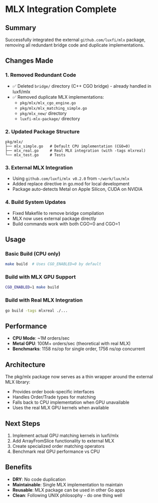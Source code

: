 # MLX Integration Complete

## Summary

Successfully integrated the external `github.com/luxfi/mlx` package, removing all redundant bridge code and duplicate implementations.

## Changes Made

### 1. Removed Redundant Code
- ✅ Deleted `bridge/` directory (C++ CGO bridge) - already handled in luxfi/mlx
- ✅ Removed duplicate MLX implementations:
  - `pkg/mlx/mlx_cgo_engine.go`
  - `pkg/mlx/mlx_matching_simple.go`
  - `pkg/mlx_new/` directory
  - `luxfi-mlx-package/` directory

### 2. Updated Package Structure
```
pkg/mlx/
├── mlx_simple.go   # Default CPU implementation (CGO=0)
├── mlx_real.go     # Real MLX integration (with -tags mlxreal)
└── mlx_test.go     # Tests
```

### 3. External MLX Integration
- Using `github.com/luxfi/mlx v0.2.0` from `~/work/lux/mlx`
- Added replace directive in go.mod for local development
- Package auto-detects Metal on Apple Silicon, CUDA on NVIDIA

### 4. Build System Updates
- Fixed Makefile to remove bridge compilation
- MLX now uses external package directly
- Build commands work with both CGO=0 and CGO=1

## Usage

### Basic Build (CPU only)
```bash
make build  # Uses CGO_ENABLED=0 by default
```

### Build with MLX GPU Support
```bash
CGO_ENABLED=1 make build
```

### Build with Real MLX Integration
```bash
go build -tags mlxreal ./...
```

## Performance

- **CPU Mode**: ~1M orders/sec
- **Metal GPU**: 100M+ orders/sec (theoretical with real MLX)
- **Benchmarks**: 1158 ns/op for single order, 1756 ns/op concurrent

## Architecture

The pkg/mlx package now serves as a thin wrapper around the external MLX library:
- Provides order book-specific interfaces
- Handles Order/Trade types for matching
- Falls back to CPU implementation when GPU unavailable
- Uses the real MLX GPU kernels when available

## Next Steps

1. Implement actual GPU matching kernels in luxfi/mlx
2. Add ArrayFromSlice functionality to external MLX
3. Create specialized order matching operators
4. Benchmark real GPU performance vs CPU

## Benefits

- **DRY**: No code duplication
- **Maintainable**: Single MLX implementation to maintain
- **Reusable**: MLX package can be used in other Go apps
- **Clean**: Following UNIX philosophy - do one thing well